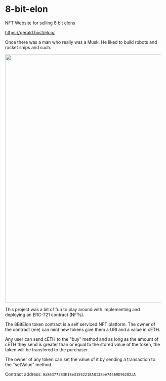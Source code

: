 # 8-bit-elon

NFT Website for selling 8 bit elons

https://gerald.host/elon/

Once there was a man who really was a Musk. He liked to build robots and rocket ships and such.

<img src="https://im2.ezgif.com/tmp/ezgif-2-dcbf3c62a9b0.gif" width="800px" />

This project was a bit of fun to play around with implementing and deploying an ERC-721 contract (NFTs).

The 8BitElon token contract is a self serviced NFT platform. The owner of the contract (me) can mint new tokens give them a URI and a value in cETH.

Any user can send cETH to the "buy" method and as long as the amount of cETH they send is greater than or equal to the stored value of the token, the token will be transfered to the purchaser.

The owner of any token can set the value of it by sending a transaction to the "setValue" method

Contract address: `0x86377283E18e3155221EAB138ee74469D96202aA`
